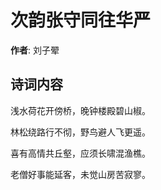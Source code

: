 # 次韵张守同往华严

**作者**: 刘子翚

## 诗词内容

浅水荷花开傍桥，晚钟楼殿碧山椒。

林松绕路行不彻，野鸟避人飞更遥。

喜有高情共丘壑，应须长啸混渔樵。

老僧好事能延客，未觉山房苦寂寥。


